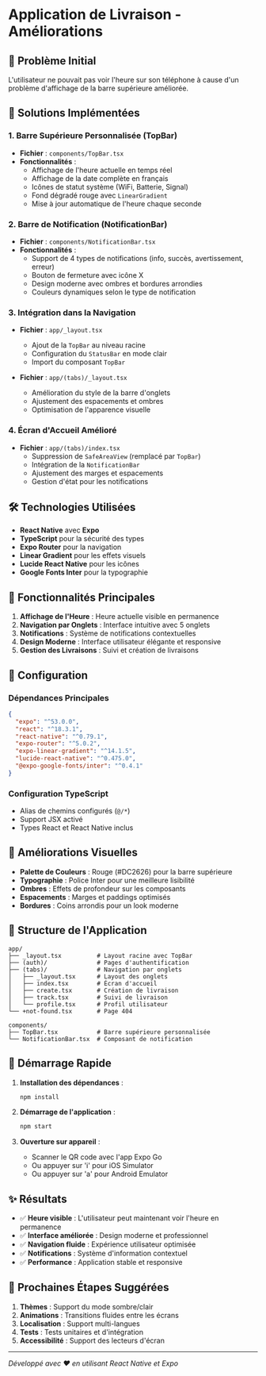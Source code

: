 # Application de Livraison - Améliorations

## 🎯 Problème Initial
L'utilisateur ne pouvait pas voir l'heure sur son téléphone à cause d'un problème d'affichage de la barre supérieure améliorée.

## 🚀 Solutions Implémentées

### 1. Barre Supérieure Personnalisée (TopBar)
- **Fichier** : `components/TopBar.tsx`
- **Fonctionnalités** :
  - Affichage de l'heure actuelle en temps réel
  - Affichage de la date complète en français
  - Icônes de statut système (WiFi, Batterie, Signal)
  - Fond dégradé rouge avec `LinearGradient`
  - Mise à jour automatique de l'heure chaque seconde

### 2. Barre de Notification (NotificationBar)
- **Fichier** : `components/NotificationBar.tsx`
- **Fonctionnalités** :
  - Support de 4 types de notifications (info, succès, avertissement, erreur)
  - Bouton de fermeture avec icône X
  - Design moderne avec ombres et bordures arrondies
  - Couleurs dynamiques selon le type de notification

### 3. Intégration dans la Navigation
- **Fichier** : `app/_layout.tsx`
  - Ajout de la `TopBar` au niveau racine
  - Configuration du `StatusBar` en mode clair
  - Import du composant `TopBar`

- **Fichier** : `app/(tabs)/_layout.tsx`
  - Amélioration du style de la barre d'onglets
  - Ajustement des espacements et ombres
  - Optimisation de l'apparence visuelle

### 4. Écran d'Accueil Amélioré
- **Fichier** : `app/(tabs)/index.tsx`
  - Suppression de `SafeAreaView` (remplacé par `TopBar`)
  - Intégration de la `NotificationBar`
  - Ajustement des marges et espacements
  - Gestion d'état pour les notifications

## 🛠️ Technologies Utilisées

- **React Native** avec **Expo**
- **TypeScript** pour la sécurité des types
- **Expo Router** pour la navigation
- **Linear Gradient** pour les effets visuels
- **Lucide React Native** pour les icônes
- **Google Fonts Inter** pour la typographie

## 📱 Fonctionnalités Principales

1. **Affichage de l'Heure** : Heure actuelle visible en permanence
2. **Navigation par Onglets** : Interface intuitive avec 5 onglets
3. **Notifications** : Système de notifications contextuelles
4. **Design Moderne** : Interface utilisateur élégante et responsive
5. **Gestion des Livraisons** : Suivi et création de livraisons

## 🔧 Configuration

### Dépendances Principales
```json
{
  "expo": "^53.0.0",
  "react": "^18.3.1",
  "react-native": "^0.79.1",
  "expo-router": "^5.0.2",
  "expo-linear-gradient": "^14.1.5",
  "lucide-react-native": "^0.475.0",
  "@expo-google-fonts/inter": "^0.4.1"
}
```

### Configuration TypeScript
- Alias de chemins configurés (`@/*`)
- Support JSX activé
- Types React et React Native inclus

## 🎨 Améliorations Visuelles

- **Palette de Couleurs** : Rouge (#DC2626) pour la barre supérieure
- **Typographie** : Police Inter pour une meilleure lisibilité
- **Ombres** : Effets de profondeur sur les composants
- **Espacements** : Marges et paddings optimisés
- **Bordures** : Coins arrondis pour un look moderne

## 📱 Structure de l'Application

```
app/
├── _layout.tsx          # Layout racine avec TopBar
├── (auth)/              # Pages d'authentification
├── (tabs)/              # Navigation par onglets
│   ├── _layout.tsx      # Layout des onglets
│   ├── index.tsx        # Écran d'accueil
│   ├── create.tsx       # Création de livraison
│   ├── track.tsx        # Suivi de livraison
│   └── profile.tsx      # Profil utilisateur
└── +not-found.tsx       # Page 404

components/
├── TopBar.tsx           # Barre supérieure personnalisée
└── NotificationBar.tsx  # Composant de notification
```

## 🚀 Démarrage Rapide

1. **Installation des dépendances** :
   ```bash
   npm install
   ```

2. **Démarrage de l'application** :
   ```bash
   npm start
   ```

3. **Ouverture sur appareil** :
   - Scanner le QR code avec l'app Expo Go
   - Ou appuyer sur 'i' pour iOS Simulator
   - Ou appuyer sur 'a' pour Android Emulator

## ✨ Résultats

- ✅ **Heure visible** : L'utilisateur peut maintenant voir l'heure en permanence
- ✅ **Interface améliorée** : Design moderne et professionnel
- ✅ **Navigation fluide** : Expérience utilisateur optimisée
- ✅ **Notifications** : Système d'information contextuel
- ✅ **Performance** : Application stable et responsive

## 🔮 Prochaines Étapes Suggérées

1. **Thèmes** : Support du mode sombre/clair
2. **Animations** : Transitions fluides entre les écrans
3. **Localisation** : Support multi-langues
4. **Tests** : Tests unitaires et d'intégration
5. **Accessibilité** : Support des lecteurs d'écran

---

*Développé avec ❤️ en utilisant React Native et Expo*
